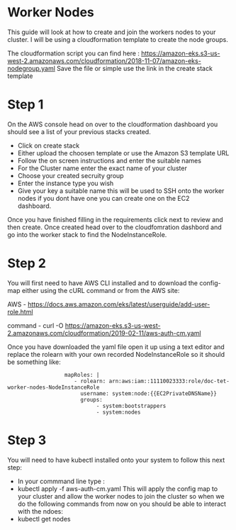 # Worker Nodes
This guide will look at how to create and join the workers nodes to your cluster. I will be using a cloudformation template to create the node groups.

The cloudformation script you can find here : 
  https://amazon-eks.s3-us-west-2.amazonaws.com/cloudformation/2018-11-07/amazon-eks-nodegroup.yaml
Save the file or simple use the link in the create stack template

# Step 1 
On the AWS console head on over to the cloudformation dashboard you should see a list of your previous stacks created.
  - Click on create stack
  - Either upload the choosen template or use the Amazon S3 template URL
  - Follow the on screen instructions and enter the suitable names
  - For the Cluster name enter the exact name of your cluster
  - Choose your created secruity group
  - Enter the instance type you wish 
  - Give your key a suitable name this will be used to SSH onto the worker nodes if you dont have one you can create one on the EC2   
    dashboard.
  
Once you have finished filling in the requirements click next to review and then create. Once created head over to the cloudfomration dashbord and go into the worker stack to find the NodeInstanceRole. 

# Step 2 
You will first need to have AWS CLI installed and to download the config-map either using the cURL command or from the AWS site:

AWS - https://docs.aws.amazon.com/eks/latest/userguide/add-user-role.html

command - curl -O https://amazon-eks.s3-us-west-2.amazonaws.com/cloudformation/2019-02-11/aws-auth-cm.yaml 

Once you have downloaded the yaml file open it up using a text editor and replace the rolearn with your own recorded NodeInstanceRole so it should be something like: 

                      mapRoles: |
                         - rolearn: arn:aws:iam::11110023333:role/doc-tet-worker-nodes-NodeInstanceRole
                           username: system:node:{{EC2PrivateDNSName}}
                           groups:
                                - system:bootstrappers
                                - system:nodes
                                
# Step 3
You will need to have kubectl installed onto your system to follow this next step:
  - In your commmand line type :
  - kubectl apply -f aws-auth-cm.yaml
This will apply the config map to your cluster and allow the worker nodes to join the cluster so when we do the following commands from now on you should be able to interact with the ndoes: 
  - kubectl get nodes
  
